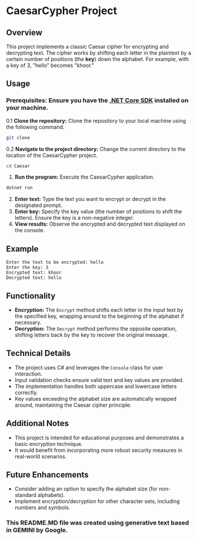 # **CaesarCypher Project**

## Overview

This project implements a classic Caesar cipher for encrypting and decrypting text. The cipher works by shifting each letter in the plaintext by a certain number of positions (the **key**) down the alphabet. For example, with a key of 3, "hello" becomes "khoor."

## Usage

### **Prerequisites:** Ensure you have the [.NET Core SDK](https://dotnet.microsoft.com/download) installed on your machine.

0.1 **Clone the repository:** Clone the repository to your local machine using the following command.
```bash
git clone
```
0.2 **Navigate to the project directory:** Change the current directory to the location of the CaesarCypher project.
```bash
cd Caesar
```

1. **Run the program:** Execute the CaesarCypher application.
```bash
dotnet run
```
2. **Enter text:** Type the text you want to encrypt or decrypt in the designated prompt.
3. **Enter key:** Specify the key value (the number of positions to shift the letters). Ensure the key is a non-negative integer.
4. **View results:** Observe the encrypted and decrypted text displayed on the console.

## Example

```
Enter the text to be encrypted: hello
Enter the key: 3
Encrypted text: khoor
Decrypted text: hello
```

## Functionality

- **Encryption:** The `Encrypt` method shifts each letter in the input text by the specified key, wrapping around to the beginning of the alphabet if necessary.
- **Decryption:** The `Decrypt` method performs the opposite operation, shifting letters back by the key to recover the original message.

## Technical Details

- The project uses C# and leverages the `Console` class for user interaction.
- Input validation checks ensure valid text and key values are provided.
- The implementation handles both uppercase and lowercase letters correctly.
- Key values exceeding the alphabet size are automatically wrapped around, maintaining the Caesar cipher principle.

## Additional Notes

- This project is intended for educational purposes and demonstrates a basic encryption technique.
- It would benefit from incorporating more robust security measures in real-world scenarios.

## Future Enhancements

- Consider adding an option to specify the alphabet size (for non-standard alphabets).
- Implement encryption/decryption for other character sets, including numbers and symbols.

### This README.MD file was created using generative text based in GEMINI by Google.